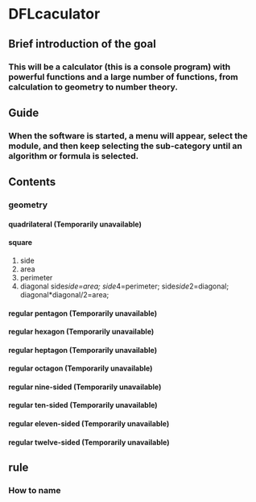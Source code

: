 # DFLcaculator

## Brief introduction of the goal
### This will be a calculator (this is a console program) with powerful functions and a large number of functions, from calculation to geometry to number theory.



## Guide
### When the software is started, a menu will appear, select the module, and then keep selecting the sub-category until an algorithm or formula is selected.



## Contents
### geometry
#### quadrilateral (Temporarily unavailable)

#### square
1. side
2. area
3. perimeter
4. diagonal
side*side=area;
side*4=perimeter;
side*side*2=diagonal;
diagonal*diagonal/2=area;

#### regular pentagon (Temporarily unavailable)
#### regular hexagon (Temporarily unavailable)
#### regular heptagon (Temporarily unavailable)
#### regular octagon (Temporarily unavailable)
#### regular nine-sided (Temporarily unavailable)
#### regular ten-sided (Temporarily unavailable)
#### regular eleven-sided (Temporarily unavailable)
#### regular twelve-sided (Temporarily unavailable)

## rule

### How to name
#### 
